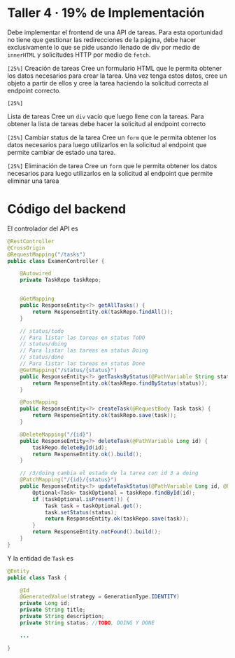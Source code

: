 # Taller 4 · 19% de Implementación
Debe implementar el frontend de una API de tareas. Para esta oportunidad no tiene que gestionar las redirecciones de la página, debe hacer exclusivamente lo que se pide usando llenado de div por medio de `innerHTML` y solicitudes HTTP por medio de `fetch`.

`[25%]` Creación de tareas
Cree un formulario HTML que le permita obtener los datos necesarios para crear la tarea. Una vez tenga estos datos, cree un objeto a partir de ellos y cree la tarea haciendo la solicitud correcta al endpoint correcto.

`[25%]` 

Lista de tareas
Cree un `div` vacío que luego llene con la tareas. Para obtener la lista de tareas debe hacer la solicitud al endpoint correcto

`[25%]` Cambiar status de la tarea
Cree un `form` que le permita obtener los datos necesarios para luego utilizarlos en la solicitud al endpoint que permite cambiar de estado una tarea.

`[25%]` Eliminación de tarea
Cree un `form` que le permita obtener los datos necesarios para luego utilizarlos en la solicitud al endpoint que permite eliminar una tarea

# Código del backend

El controlador del API es
```java
@RestController
@CrossOrigin
@RequestMapping("/tasks")
public class ExamenController {

    @Autowired
    private TaskRepo taskRepo;


    @GetMapping
    public ResponseEntity<?> getAllTasks() {
        return ResponseEntity.ok(taskRepo.findAll());
    }

    // status/todo
    // Para listar las tareas en status ToDO
    // status/doing
    // Para listar las tareas en status Doing
    // status/done
    // Para listar las tareas en status Done
    @GetMapping("/status/{status}")
    public ResponseEntity<?> getTasksByStatus(@PathVariable String status) {
        return ResponseEntity.ok(taskRepo.findByStatus(status));
    }

    @PostMapping
    public ResponseEntity<?> createTask(@RequestBody Task task) {
        return ResponseEntity.ok(taskRepo.save(task));
    }

    @DeleteMapping("/{id}")
    public ResponseEntity<?> deleteTask(@PathVariable Long id) {
        taskRepo.deleteById(id);
        return ResponseEntity.ok().build();
    }

    // /3/doing cambia el estado de la tarea con id 3 a doing
    @PatchMapping("/{id}/{status}")
    public ResponseEntity<?> updateTaskStatus(@PathVariable Long id, @PathVariable String status) {
        Optional<Task> taskOptional = taskRepo.findById(id);
        if (taskOptional.isPresent()) {
            Task task = taskOptional.get();
            task.setStatus(status);
            return ResponseEntity.ok(taskRepo.save(task));
        }
        return ResponseEntity.notFound().build();
    }
}
```

Y la entidad de `Task` es
```java
@Entity
public class Task {

    @Id
    @GeneratedValue(strategy = GenerationType.IDENTITY)
    private Long id;
    private String title;
    private String description;
    private String status; //TODO, DOING Y DONE

    ...

}
```

